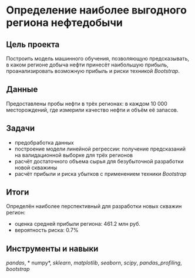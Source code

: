# Определение наиболее выгодного региона нефтедобычи


## Цель проекта

Построить модель машинного обучения, позволяющую предсказывать, в каком регионе добыча нефти принесёт наибольшую прибыль, проанализировать возможную прибыль и риски техникой *Bootstrap*.

## Данные

Предоставлены пробы нефти в трёх регионах: в каждом 10 000 месторождений, где измерили качество нефти и объём её запасов.

## Задачи

- предобработка данных
- построение модели линейной регрессии: получение предсказаний на валидационной выборке для трёх регионов
- расчёт достаточного объема сырья для безубыточной разработки новой скважины
- расчёт прибыли и риска убытков с применением техники *Bootstrap*


## Итоги

Определён наиболее перспективный для разработки новых скважин регион:
- оценка средней прибыли региона: 461.2 млн руб.
- вероятность риска: 0.7%

## Инструменты и навыки

*pandas*, * numpy*, *sklearn*, *matplotlib*, *seaborn*, *scipy*, *pandas_profiling*, *bootstrap*